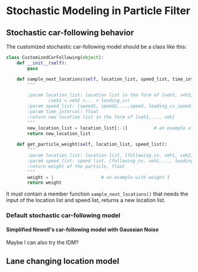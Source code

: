 # Stochastic Modeling in Particle Filter

## Stochastic car-following behavior

The customized stochastic car-following model should be a class like this:

```python
class CustomizedCarFollowing(object):
    def __init__(self):
        pass

    def sample_next_locations(self, location_list, speed_list, time_interval):
        """

        :param location_list: location list in the form of [veh1, veh2, ..., veh, leading_cv]
                (veh1 < veh2 <... < leading_cv)
        :param speed_list: [speed1, speed2,...,speed, leading_cv_speed]
        :param time_interval: float
        :return new location list in the form of [veh1,..., veh]
        """
        new_location_list = location_list[:-1]          # an example all the vehicle stay still
        return new_location_list
    
    def get_particle_weight(self, location_list, speed_list):
        """
        :param location_list: location list, [following_cv, veh1, veh2,...,leading_cv]
        :param speed_list: speed list, [following_cv, veh1,..., leading_cv]
        :return weight of the particle, float
        """        
        weight = 1                  # an example with weight 1
        return weight
```

It must contain a member function ```sample_next_locations()``` that needs the input of the 
location list and speed list, returns a new location list.

### Default stochastic car-following model

#### Simplified Newell's car-following model with Gaussian Noise

Maybe I can also try the IDM?

## Lane changing location model